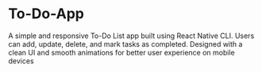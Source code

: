 # To-Do-App
A simple and responsive To-Do List app built using React Native CLI. Users can add, update, delete, and mark tasks as completed. Designed with a clean UI and smooth animations for better user experience on mobile devices
